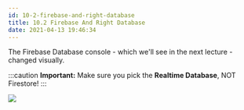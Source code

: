 ```yaml
---
id: 10-2-firebase-and-right-database
title: 10.2 Firebase And Right Database
date: 2021-04-13 19:46:34
---
```


The Firebase Database console - which we'll see in the next lecture - changed visually.

:::caution
**Important:** Make sure you pick the **Realtime Database**, NOT Firestore!
:::

![](https://udemy-images.s3.amazonaws.com:443/redactor/raw/2018-07-24_04-49-02-c41a7b68eafee498dfd8fba88ad4adc8.png)
